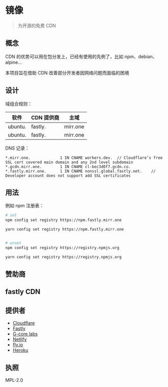 # 镜像

> 为开源的免费 CDN

## 概念

CDN 的优势可以用在包分发上，已经有使用的先例了，比如 npm、debian、alpine...

本项目旨在借助 CDN 改善部分开发者因网络问题而面临的困境

## 设计

域组合规则：

| 软件    | CDN 提供商 | 主域     |
| ------- | ---------- | -------- |
| ubuntu. | fastly.    | mirr.one |
| ubuntu. | fastly.    | mirr.one |

DNS 记录：

```dns
*.mirr.one.             1 IN CNAME workers.dev.  // Cloudflare’s free SSL cert covered main domain and any 2nd level subdomain
*.gcdn.mirr.one.        1 IN CNAME cl-bec3d0f7.gcdn.co.
*.fastly.mirr.one.      1 IN CNAME nonssl.global.fastly.net.    // Developer account does not support add SSL certificates
```

## 用法

例如 npm 注册表：

```sh
# set
npm config set registry https://npm.fastly.mirr.one

yarn config set registry https://npm.fastly.mirr.one


# unset
npm config set registry https://registry.npmjs.org

yarn config set registry https://registry.npmjs.org
```

## 赞助商

## fastly CDN

<a href="https://www.fastly.com/"></a>

## 提供者

- [Cloudflare](https://www.cloudflare.com/)
- [ Fastly](https://www.fastly.com/)
- [G-core labs](https://gcorelabs.com/)
- [ Netlify](https://www.netlify.com/)
- [fly.io](https://fly.io/)
- [Heroku](https://www.heroku.com/)

## 执照

MPL-2.0
